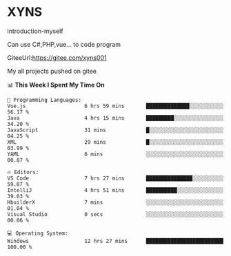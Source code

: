 # XYNS
introduction-myself

Can use C#,PHP,vue... to code program

GiteeUrl:https://gitee.com/xyns001

My all projects pushed on gitee

<!--START_SECTION:waka-->
📊 **This Week I Spent My Time On** 

```text
💬 Programming Languages: 
Vue.js                   6 hrs 59 mins       ██████████████░░░░░░░░░░░   56.17 % 
Java                     4 hrs 15 mins       █████████░░░░░░░░░░░░░░░░   34.20 % 
JavaScript               31 mins             █░░░░░░░░░░░░░░░░░░░░░░░░   04.25 % 
XML                      29 mins             █░░░░░░░░░░░░░░░░░░░░░░░░   03.99 % 
YAML                     6 mins              ░░░░░░░░░░░░░░░░░░░░░░░░░   00.87 % 

🔥 Editors: 
VS Code                  7 hrs 27 mins       ███████████████░░░░░░░░░░   59.87 % 
IntelliJ                 4 hrs 51 mins       ██████████░░░░░░░░░░░░░░░   39.03 % 
HbuilderX                7 mins              ░░░░░░░░░░░░░░░░░░░░░░░░░   01.04 % 
Visual Studio            0 secs              ░░░░░░░░░░░░░░░░░░░░░░░░░   00.06 % 

💻 Operating System: 
Windows                  12 hrs 27 mins      █████████████████████████   100.00 % 
```


<!--END_SECTION:waka-->
